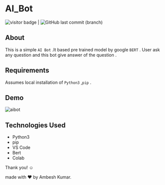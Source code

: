  # AI_Bot
<img src= "https://visitor-badge.laobi.icu/badge?page_id=201851019-iiitv/AI_Bot_project " alt="visitor badge"/> |  ![GitHub last commit (branch)](https://img.shields.io/github/last-commit/201851019-iiitv/AI_Bot_project/master)
 

## About 

This is a simple `AI Bot` .It based pre trained model by google `BERT` . User ask any question and this bot give answer of the question .


## Requirements

Assumes local installation of  `Python3` ,`pip` .




## Demo 
![aibot](https://user-images.githubusercontent.com/48892208/115102467-94651600-9f68-11eb-8949-1b46869ac884.gif)

## Technologies Used
* Python3
* pip
* VS Code
* Bert
* Colab



Thank you! ☺️

made with ❤️ by Ambesh Kumar.
